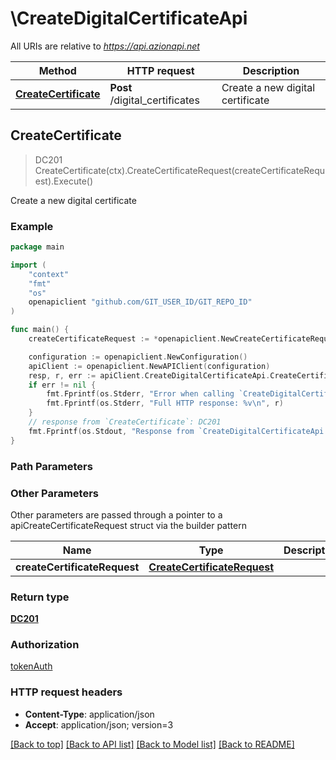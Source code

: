 # \CreateDigitalCertificateApi

All URIs are relative to *https://api.azionapi.net*

Method | HTTP request | Description
------------- | ------------- | -------------
[**CreateCertificate**](CreateDigitalCertificateApi.md#CreateCertificate) | **Post** /digital_certificates | Create a new digital certificate



## CreateCertificate

> DC201 CreateCertificate(ctx).CreateCertificateRequest(createCertificateRequest).Execute()

Create a new digital certificate

### Example

```go
package main

import (
    "context"
    "fmt"
    "os"
    openapiclient "github.com/GIT_USER_ID/GIT_REPO_ID"
)

func main() {
    createCertificateRequest := *openapiclient.NewCreateCertificateRequest("Name_example", "Certificate_example", "PrivateKey_example") // CreateCertificateRequest | 

    configuration := openapiclient.NewConfiguration()
    apiClient := openapiclient.NewAPIClient(configuration)
    resp, r, err := apiClient.CreateDigitalCertificateApi.CreateCertificate(context.Background()).CreateCertificateRequest(createCertificateRequest).Execute()
    if err != nil {
        fmt.Fprintf(os.Stderr, "Error when calling `CreateDigitalCertificateApi.CreateCertificate``: %v\n", err)
        fmt.Fprintf(os.Stderr, "Full HTTP response: %v\n", r)
    }
    // response from `CreateCertificate`: DC201
    fmt.Fprintf(os.Stdout, "Response from `CreateDigitalCertificateApi.CreateCertificate`: %v\n", resp)
}
```

### Path Parameters



### Other Parameters

Other parameters are passed through a pointer to a apiCreateCertificateRequest struct via the builder pattern


Name | Type | Description  | Notes
------------- | ------------- | ------------- | -------------
 **createCertificateRequest** | [**CreateCertificateRequest**](CreateCertificateRequest.md) |  | 

### Return type

[**DC201**](DC201.md)

### Authorization

[tokenAuth](../README.md#tokenAuth)

### HTTP request headers

- **Content-Type**: application/json
- **Accept**: application/json; version=3

[[Back to top]](#) [[Back to API list]](../README.md#documentation-for-api-endpoints)
[[Back to Model list]](../README.md#documentation-for-models)
[[Back to README]](../README.md)

